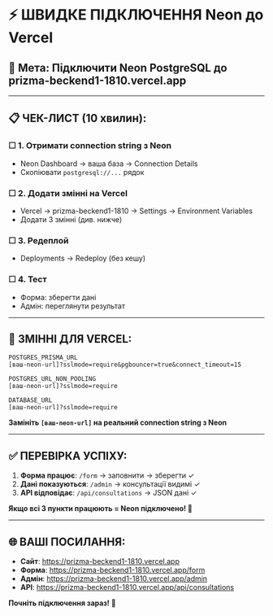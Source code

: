 # ⚡ ШВИДКЕ ПІДКЛЮЧЕННЯ Neon до Vercel

## 🎯 **Мета:** Підключити Neon PostgreSQL до prizma-beckend1-1810.vercel.app

---

## 📋 **ЧЕК-ЛИСТ (10 хвилин):**

### ☐ **1. Отримати connection string з Neon**

- Neon Dashboard → ваша база → Connection Details
- Скопіювати `postgresql://...` рядок

### ☐ **2. Додати змінні на Vercel**

- Vercel → prizma-beckend1-1810 → Settings → Environment Variables
- Додати 3 змінні (див. нижче)

### ☐ **3. Редеплой**

- Deployments → Redeploy (без кешу)

### ☐ **4. Тест**

- Форма: зберегти дані
- Адмін: переглянути результат

---

## 🔧 **ЗМІННІ ДЛЯ VERCEL:**

```
POSTGRES_PRISMA_URL
[ваш-neon-url]?sslmode=require&pgbouncer=true&connect_timeout=15

POSTGRES_URL_NON_POOLING
[ваш-neon-url]?sslmode=require

DATABASE_URL
[ваш-neon-url]?sslmode=require
```

**Замініть `[ваш-neon-url]` на реальний connection string з Neon**

---

## ✅ **ПЕРЕВІРКА УСПІХУ:**

1. **Форма працює**: `/form` → заповнити → зберегти ✓
2. **Дані показуються**: `/admin` → консультації видимі ✓
3. **API відповідає**: `/api/consultations` → JSON дані ✓

**Якщо всі 3 пункти працюють = Neon підключено! 🎉**

---

## 🌐 **ВАШІ ПОСИЛАННЯ:**

- **Сайт**: https://prizma-beckend1-1810.vercel.app
- **Форма**: https://prizma-beckend1-1810.vercel.app/form
- **Адмін**: https://prizma-beckend1-1810.vercel.app/admin
- **API**: https://prizma-beckend1-1810.vercel.app/api/consultations

**Почніть підключення зараз! 🚀**

